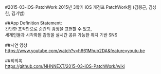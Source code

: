 #2015-03-iOS-PatchWork
2015년 3학기 iOS 개경프 PatchWork팀 (김봉근, 김성한, 김기범)  

##App Definition Statement:  
간단한 조작만으로 순간의 감정을 표현할 수 있고,  
세계인들과 시각화된 감정을 실시간 공유 가능한 위치 기반 SNS 

##시연 영상  
https://www.youtube.com/watch?v=h661Mhub2DA&feature=youtu.be
  
##회의록   
https://github.com/NHNNEXT/2015-03-iOS-PatchWork/wiki  
